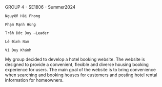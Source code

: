 GROUP 4 - SE1806 - Summer2024
```
Nguyễn Hải Phong
```
```
Phạm Mạnh Hùng
```
```
Trần Đức Duy ~Leader
```
```
Lê Đình Nam
```
```
Vi Duy Khánh
```
My group decided to develop a hotel booking website. The website is designed to provide a convenient, flexible and diverse housing booking experience for users.
The main goal of the website is to bring convenience when searching and booking houses for customers and posting hotel rental information for homeowners.

